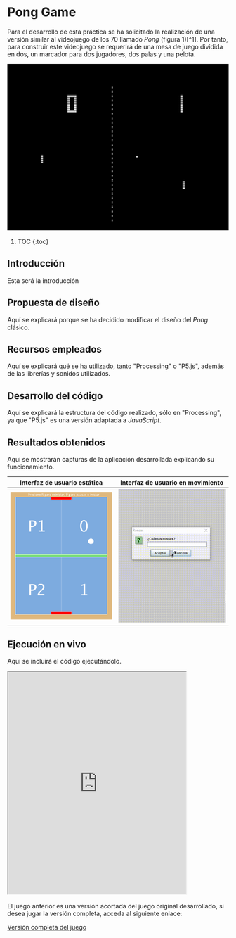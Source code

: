 # Pong Game

Para el desarrollo de esta práctica se ha solicitado la realización de una versión similar al videojuego de los 70 llamado *Pong* (figura 1)[^1]. 
Por tanto, para construir este videojuego se requerirá de una mesa de juego dividida en dos, un marcador para dos jugadores, dos palas y una pelota.

![^1](/images/ping_pong/pong_original.png "Fig. 1: Interfaz del juego original")

1. TOC
{:toc}

## Introducción

Esta será la introducción

## Propuesta de diseño

Aquí se explicará porque se ha decidido modificar el diseño del *Pong* clásico.

## Recursos empleados

Aquí se explicará qué se ha utilizado, tanto "Processing" o "P5.js", además de las librerías y sonidos utilizados.

## Desarrollo del código 

Aquí se explicará la estructura del código realizado, sólo en "Processing", ya que "P5.js" es una versión adaptada a *JavaScript*.

## Resultados obtenidos

Aquí se mostrarán capturas de la aplicación desarrollada explicando su funcionamiento.

| Interfaz de usuario estática | Interfaz de usuario en movimiento | 
| - | - |
| ![](/images/ping_pong/ping_pong.PNG "Interfaz de usuario estática") | ![](/images/ping_pong/ping_pong.gif "Interfaz de usuario en movimiento") |

## Ejecución en vivo

Aquí se incluirá el código ejecutándolo.

<iframe width="405" height="505" src="https://editor.p5js.org/JoseMAP-99/embed/DOoIYbaU1"></iframe>

El juego anterior es una versión acortada del juego original desarrollado, si desea jugar la versión completa, acceda al siguiente enlace:

[Versión completa del juego](https://editor.p5js.org/JoseMAP-99/present/yk1-VJP5t)
